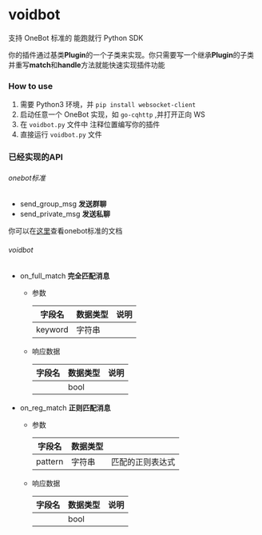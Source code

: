 # voidbot
支持 OneBot 标准的 能跑就行 Python SDK

你的插件通过基类**Plugin**的一个子类来实现。你只需要写一个继承**Plugin**的子类并重写**match**和**handle**方法就能快速实现插件功能



### How to use

1. 需要 Python3 环境，并 `pip install websocket-client`
2. 启动任意一个 OneBot 实现，如 `go-cqhttp` ,并打开正向 WS
3. 在 `voidbot.py` 文件中 注释位置编写你的插件
4. 直接运行 `voidbot.py` 文件


### 已经实现的API

###### onebot标准

- send_group_msg **发送群聊**
- send_private_msg **发送私聊**

你可以在[这里](https://github.com/botuniverse/onebot)查看onebot标准的文档



###### voidbot

- on_full_match **完全匹配消息**

  - 参数

    | 字段名  | 数据类型 | 说明 |
    | ------- | -------- | ---- |
    | keyword | 字符串   |      |

  - 响应数据

    | 字段名 | 数据类型 | 说明 |
    | ------ | -------- | ---- |
    |        | bool     |      |

- on_reg_match **正则匹配消息**

  - 参数

    | 字段名  | 数据类型 |                  |
    | ------- | -------- | ---------------- |
    | pattern | 字符串   | 匹配的正则表达式 |

  - 响应数据

    | 字段名 | 数据类型 | 说明 |
    | ------ | -------- | ---- |
    |        | bool     |      |

    